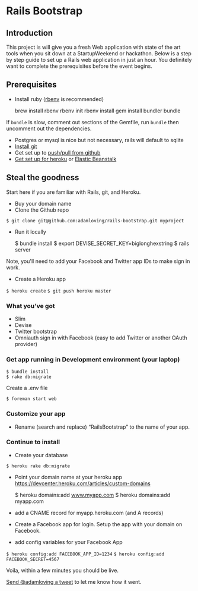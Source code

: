 Rails Bootstrap
===============

Introduction
------------
This project is will give you a fresh Web application with state of the art tools when you sit down at a StartupWeekend or hackathon. Below is a step by step guide to set up a Rails web application in just an hour. You definitely want to complete the prerequisites before the event begins.

Prerequisites
-------------
* Install ruby ([rbenv](https://github.com/rbenv/rbenv#installation) is recommended) 
  
  brew install rbenv
  rbenv init
  rbenv install
  gem install bundler
  bundle

If `bundle` is slow, comment out sections of the Gemfile, run `bundle` then uncomment out the dependencies.

* Postgres or mysql is nice but not necessary, rails will default to sqlite
* [Install git](https://help.github.com/articles/set-up-git)
* Get set up to [push/pull from github](http://help.github.com/mac-set-up-git)
* [Get set up for heroku](https://devcenter.heroku.com/articles/getting-started-with-rails4) or [Elastic Beanstalk](http://docs.aws.amazon.com/elasticbeanstalk/latest/dg/create_deploy_Ruby_rails.html)

Steal the goodness
------------------
Start here if you are familiar with Rails, git, and Heroku.

* Buy your domain name
* Clone the Github repo

`$ git clone git@github.com:adamloving/rails-bootstrap.git myproject`

* Run it locally

    $ bundle install
    $ export DEVISE_SECRET_KEY=biglonghexstring
    $ rails server

Note, you'll need to add your Facebook and Twitter app IDs to make sign in work.

* Create a Heroku app

`$ heroku create`
`$ git push heroku master`

### What you’ve got
* Slim
* Devise
* Twitter bootstrap
* Omniauth sign in with Facebook (easy to add Twitter or another OAuth provider)

### Get app running in Development environment (your laptop)

    $ bundle install
    $ rake db:migrate

Create a .env file 

    $ foreman start web

### Customize your app
* Rename (search and replace) “RailsBootstrap” to the name of your app.

### Continue to install
* Create your database

`$ heroku rake db:migrate`

* Point your domain name at your heroku app https://devcenter.heroku.com/articles/custom-domains

    $ heroku domains:add www.myapp.com
    $ heroku domains:add myapp.com

* add a CNAME record for myapp.heroku.com (and A records)
* Create a Facebook app for login. Setup the app with your domain on Facebook.
* add config variables for your Facebook App

`$ heroku config:add FACEBOOK_APP_ID=1234`
`$ heroku config:add FACEBOOK_SECRET=4567`

Voila, within a few minutes you should be live.

[Send @adamloving a tweet](http://twitter.com/adamloving) to let me know how it went.
